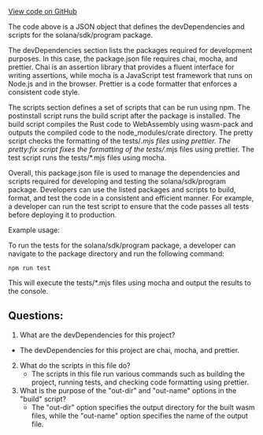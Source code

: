 
[View code on GitHub](https://github.com/solana-labs/solana/blob/master/sdk/program/package.json)

The code above is a JSON object that defines the devDependencies and scripts for the solana/sdk/program package. 

The devDependencies section lists the packages required for development purposes. In this case, the package.json file requires chai, mocha, and prettier. Chai is an assertion library that provides a fluent interface for writing assertions, while mocha is a JavaScript test framework that runs on Node.js and in the browser. Prettier is a code formatter that enforces a consistent code style.

The scripts section defines a set of scripts that can be run using npm. The postinstall script runs the build script after the package is installed. The build script compiles the Rust code to WebAssembly using wasm-pack and outputs the compiled code to the node_modules/crate directory. The pretty script checks the formatting of the tests/*.mjs files using prettier. The pretty:fix script fixes the formatting of the tests/*.mjs files using prettier. The test script runs the tests/*.mjs files using mocha.

Overall, this package.json file is used to manage the dependencies and scripts required for developing and testing the solana/sdk/program package. Developers can use the listed packages and scripts to build, format, and test the code in a consistent and efficient manner. For example, a developer can run the test script to ensure that the code passes all tests before deploying it to production. 

Example usage:

To run the tests for the solana/sdk/program package, a developer can navigate to the package directory and run the following command:

```
npm run test
```

This will execute the tests/*.mjs files using mocha and output the results to the console.
## Questions: 
 1. What are the devDependencies for this project?
   - The devDependencies for this project are chai, mocha, and prettier.
2. What do the scripts in this file do?
   - The scripts in this file run various commands such as building the project, running tests, and checking code formatting using prettier.
3. What is the purpose of the "out-dir" and "out-name" options in the "build" script?
   - The "out-dir" option specifies the output directory for the built wasm files, while the "out-name" option specifies the name of the output file.
